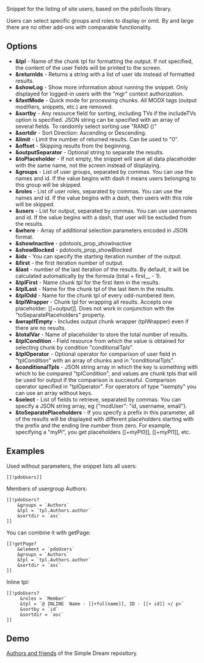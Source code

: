 Snippet for the listing of site users, based on the pdoTools library.
 
Users can select specific groups and roles to display or omit. By and large there are no other add-ons with comparable functionality.

## Options ##

* __&tpl__ - Name of the chunk tpl for formatting the output. If not specified, the content of the user fields will be printed to the screen.
* __&returnIds__ - Returns a string with a list of user ids instead of formatted results.
* __&showLog__ - Show more information about running the snippet. Only displayed for logged-in users with the "mgr" context authorization.
* __&fastMode__ - Quick mode for processing chunks. All MODX tags (output modifiers, snippets, etc.) are removed.
* __&sortby__ - Any resource field for sorting, including TVs if the includeTVs option  is specified. JSON string can be specified with an array of several fields. To randomly select sorting use "RAND ()"
* __&sortdir__ - Sort Direction: Ascending or Descending.
* __&limit__ - Limit the number of returned results. Can be used to "0".
* __&offset__ - Skipping results from the beginning.
* __&outputSeparator__ - Optional string to separate the results.
* __&toPlaceholder__ - If not empty, the snippet will save all data placeholder with the same name, not the screen instead of displaying.
* __&groups__ - List of user groups, separated by commas. You can use the names and id. If the value begins with dash it means users belonging to this group will be skipped.
* __&roles__ - List of user roles, separated by commas. You can use the names and id. If the value begins with a dash, then users with this role will be skipped.
* __&users__ - List for output, separated by commas. You can use usernames and id. If the value begins with a dash, that user will be excluded from the results.
* __&where__ - Array of additional selection parameters encoded in JSON format.
* __&showInactive__ - pdotools_prop_showInactive
* __&showBlocked__ - pdotools_prop_showBlocked
* __&idx__ - You can specify the starting iteration number of the output.
* __&first__ - the first iteration number of output.
* __&last__ - number of the last iteration of the results. By default, it will be calculated automatically by the formula (total + first__ - 1).
* __&tplFirst__ - Name chunk tpl for the first item in the results.
* __&tplLast__ - Name for the chunk tpl of the last item in the results.
* __&tplOdd__ - Name for the chunk tpl of every odd-numbered item.
* __&tplWrapper__ - Chunk tpl for wrapping all results. Accepts one placeholder: [[+output]]. Does not work in conjunction with the "toSeparatePlaceholders" property.
* __&wrapIfEmpty__ - Includes output chunk wrapper (tplWrapper) even if there are no results.
* __&totalVar__ - Name of placeholder to store the total number of results.
* __&tplCondition__ - Field resource from which the value is obtained for selecting chunk by condition "conditionalTpls".
* __&tplOperator__ - Optional operator for comparison of user field in "tplCondition" with an array of chunks and in "conditionalTpls".
* __&conditionalTpls__ - JSON string array in which the key is something with which to be compared "tplCondition", and values are chunk tpls that will be used for output if the comparison is successful. Comparison operator specified in "tplOperator". For operators of type "isempty" you can use an array without keys.
* __&select__ - List of fields to retrieve, separated by commas. You can specify a JSON string array, eg {"modUser": "id, username, email"}.
* __&toSeparatePlaceholders__ - If you specify a prefix in this parameter, all of the results will be displayed with different placeholders starting with the prefix and the ending line number from zero. For example, specifying a "myPl", you get placeholders [[+myPl0]], [[+myPl1]], etc.

## Examples ##

Used without parameters, the snippet lists all users:

    [[!pdoUsers]] 

Members of usergroup Authors:

    [[!pdoUsers?
        &groups = `Authors`
        &tpl = `tpl.Authors.author`
        &sortdir = `asc`
    ]] 

 You can combine it with getPage:
     
    [[!getPage?
        &element = `pdoUsers`
        &groups = `Authors`
        &tpl = `tpl.Authors.author`
        &sortdir = `asc`
    ]]

Inline tpl:

    [[!pdoUsers?
         &roles = `Member`
         &tpl = `@ INLINE  Name - [[+fullname]], ID - [[+ id]] </ p>`
         &sortby = `id`
         &sortdir = `asc`
    ]]


## Demo ##

[Authors and friends](http://store.simpledream.ru/friends.html) of the Simple Dream repository.

